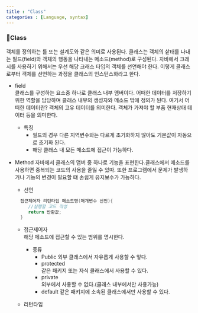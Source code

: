 ```yaml
---
title : "Class"
categories : [Language, syntax]
---
```

### 📌Class  
객체를 정의하는 틀 또는 설계도와 같은 의미로 사용된다.
클래스는 객체의 샅태를 나내는 필드(field)와 객체의 행동을 나타내는  메소드(method)로 구성된다.
자바에서 크래시를 사용하기 위해서는 우선 해당 크래스 타입의 객체를 선언해야 한다.
이렇게 클래스로부터 객체를 선언하는 과정을 클래스의 인스턴스화라고 한다.


 - field  
   클래스를 구성하는 요소중 하나로 클래스 내부 멤버이다.
   어떠한 데이터를 저장하기 위한 역할을 담당하며 클래스 내부의 생성자와 메소드 밖에 정의가 된다.
   여기서 어떠한 데이터란? 객체의 고유 데이터를 의미한다. 객체가 가져야 할 부품
   현재상태 데이터 등을 의미한다.  

   - 특징 
        - 필드의 경우 다른 지역변수와는 다르게 초기화하지 않아도 기본값이 자동으로 초기화 된다.
        - 해당 클래스 내 모든 메소드에 접근이 가능하다.  

- Method 
  자바에서 클래스의 맴버 중 하나로 기능을 표현한다.클래스에서 메소드를 사용하면 중복되는 
  코드의 사용을 줄잃 수 있따. 또한 프로그램에서 문제가 발생하거나 기능의 변경이 필요할 떄 손쉽게 
  유지보수가 가능하다.

  - 선언
   ```java
     접근제어자 리턴타입 메소드명(매개변수 선언){
        //실행할 코드 작성
        return 반환값;
     }
   ```    

     - 접근제어자  
       해당 메소드에 접근할 수 있는 범위를 명시한다.  
         - 종류 
           - Public 
             외부 클래스에서 자유롭게 사용할 수 잏다.
           - protected  
              같은 패키지 또는 자식 클래스에서 사용할 수 있다. 
           - private  
             외부에서 사용할 수 없다.(클래스 내부에서만 사용가능) 
           - default 
            같은 패키지에 소속된 클래스에서만 사용할 수 있다.  
     
     - 리턴타입 